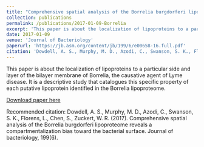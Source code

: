 ```yaml
---
title: "Comprehensive spatial analysis of the Borrelia burgdorferi lipoproteome reveals a compartmentalization bias toward the bacterial surface"
collection: publications
permalink: /publications/2017-01-09-Borrelia
excerpt: 'This paper is about the localization of lipoproteins to a particular side and layer of the bilayer membrane of Borrelia, the causative agent of Lyme disease. It is a descriptive study that catalogues this specific property of each putative lipoprotein identified in the Borrelia lipoproteome.'
date: 2017-01-09
venue: 'Journal of Bacteriology'
paperurl: 'https://jb.asm.org/content/jb/199/6/e00658-16.full.pdf'
citation: 'Dowdell, A. S., Murphy, M. D., Azodi, C., Swanson, S. K., Florens, L., Chen, S., Zuckert, W. R. (2017). Comprehensive spatial analysis of the Borrelia burgdorferi lipoproteome reveals a compartmentalization bias toward the bacterial surface. Journal of bacteriology, 199(6).'
---
```

This paper is about the localization of lipoproteins to a particular side and layer of the bilayer membrane of Borrelia, the causative agent of Lyme disease. It is a descriptive study that catalogues this specific property of each putative lipoprotein identified in the Borrelia lipoproteome.

[Download paper here](https://jb.asm.org/content/jb/199/6/e00658-16.full.pdf)

Recommended citation: Dowdell, A. S., Murphy, M. D., Azodi, C., Swanson, S. K., Florens, L., Chen, S., Zuckert, W. R. (2017). Comprehensive spatial analysis of the Borrelia burgdorferi lipoproteome reveals a compartmentalization bias toward the bacterial surface. Journal of bacteriology, 199(6).